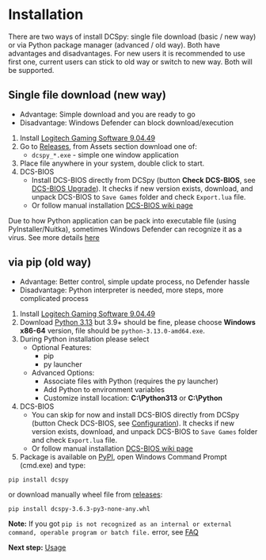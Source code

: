# Installation
There are two ways of install DCSpy: single file download (basic / new way) or via Python package manager (advanced / old way). Both have advantages and  disadvantages. For new users it is recommended to use first one, current users can stick to old way or switch to new way. Both will be supported.

## Single file download (new way)
* Advantage: Simple download and you are ready to go
* Disadvantage: Windows Defender can block download/execution

1. Install [Logitech Gaming Software 9.04.49](https://support.logitech.com/software/lgs)
2. Go to [Releases](https://github.com/emcek/dcspy/releases), from Assets section download one of:
   * `dcspy_*.exe` - simple one window application
3. Place file anywhere in your system, double click to start.
4. DCS-BIOS
   * Install DCS-BIOS directly from DCSpy (button **Check DCS-BIOS**, see [DCS-BIOS Upgrade](upgrade.md#manual-procedure)).
     It checks if new version exists, download, and unpack DCS-BIOS to `Save Games` folder and check `Export.lua` file.
   * Or follow manual installation [DCS-BIOS wiki page](https://github.com/DCS-Skunkworks/DCSFlightpanels/wiki/Installation)

Due to how Python application can be pack into executable file (using PyInstaller/Nuitka), sometimes Windows Defender can recognize it as a virus. See more details [here](defender.md)

## via pip (old way)
* Advantage: Better control, simple update process, no Defender hassle
* Disadvantage: Python interpreter is needed, more steps, more complicated process

1. Install [Logitech Gaming Software 9.04.49](https://support.logitech.com/software/lgs)
2. Download [Python 3.13](https://www.python.org/downloads/) but 3.9+ should be fine, please choose **Windows x86-64** version, file should be `python-3.13.0-amd64.exe`.
3. During Python installation please select
   * Optional Features:
     * pip
     * py launcher
   * Advanced Options:
     * Associate files with Python (requires the py launcher)
     * Add Python to environment variables
     * Customize install location: **C:\Python313** or **C:\Python**
4. DCS-BIOS
   * You can skip for now and install DCS-BIOS directly from DCSpy (button Check DCS-BIOS, see [Configuration](usage.md#configuration)).
     It checks if new version exists, download, and unpack DCS-BIOS to `Save Games` folder and check `Export.lua` file.
   * Or follow manual installation [DCS-BIOS wiki page](https://github.com/DCS-Skunkworks/DCSFlightpanels/wiki/Installation)
5. Package is available on [PyPI](https://pypi.org/project/dcspy/), open Windows Command Prompt (cmd.exe) and type:
```shell script
pip install dcspy
```

or download manually wheel file from [releases](https://github.com/emcek/dcspy/releases/latest):
```shell script
pip install dcspy-3.6.3-py3-none-any.whl
```

**Note:** If you got `pip is not recognized as an internal or external command, operable program or batch file.` error, see [FAQ](faq.md)


**Next step:** [Usage](usage.md)
